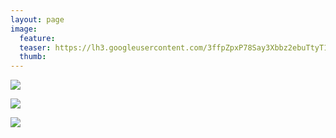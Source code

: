 ```yaml
---
layout: page
image:
  feature:
  teaser: https://lh3.googleusercontent.com/3ffpZpxP78Say3Xbbz2ebuTtyT1swmgDGxQrptVwKqU=w245
  thumb:
---
```


[![](https://lh3.googleusercontent.com/WRrEaqbwOQuPUg38AAmXUW2pEdKbPpVhHgRGkYYEBis=w800)](https://lh3.googleusercontent.com/WRrEaqbwOQuPUg38AAmXUW2pEdKbPpVhHgRGkYYEBis=s0)

[![](https://lh3.googleusercontent.com/cDKIJGnzsKaXXvUMRBEN-1ecaWIE-KLcdLBZqPmCqFc=w800)](https://lh3.googleusercontent.com/cDKIJGnzsKaXXvUMRBEN-1ecaWIE-KLcdLBZqPmCqFc=s0)

[![](https://lh3.googleusercontent.com/sJNNOdQ9FgR_CpK6AGvFxL7ngfu1KjyTRNy-lUCldQU=w800)](https://lh3.googleusercontent.com/sJNNOdQ9FgR_CpK6AGvFxL7ngfu1KjyTRNy-lUCldQU=s0)
